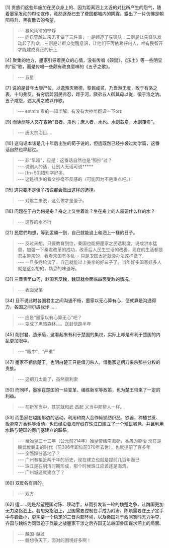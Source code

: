 
[1] 贵族们这些年施加在民众身上的、因为距离泗上太近的对比所产生的怨气，随着墨家发动的舆论宣传，竟然逐渐扫去了费国都城内的阴霾，露出了一片仿佛是朝阳将升、黑夜散去的希望。
>--- 暴风雨前的宁静<br>
>--- 适自穿越过来无非做了三件事，一是缔造了先锋队，二则是让先锋队发动起了群众，三则是让群众觉醒意识，让他们不再依靠任何人，唯有民智开才能建成真正的乐土<br>

[4] 聚集的地方，墨家引导着民众的心情，没有传唱《硕鼠》、《乐土》等一些明显的“反”歌，而是传唱一些颇有改良意味的《五子之歌》。
>--- 五星<br>

[7] 说的是昔年太康尸位，以逸豫灭厥德，黎民咸贰，乃盘游无度，畋于有洛之表，十旬弗反。有穷后羿因民弗忍，距于河，厥弟五人御其母以従，徯于洛之汭。五子咸怨，述大禹之戒以作歌。
>--- emmm 看的一知半解，有没有大神给翻译一下orz<br>

[9] 而徐弱等人又在宣扬“君者，舟也；庶人者，水也。水则载舟，水则覆舟”。
>--- 唐太宗泪目…<br>

[10] 这句话本该是几十年后出生的荀子说的，但适既然已经抄袭过劝学篇，这番话自然也早超过。
>--- 非“早超”，应是：这番话自然也是“照抄”过？<br>
>--- 说别人的话，让别人无话可说*****<br>
>--- [fn=50]错别字好多。<br>
>--- 这是很少的看文抄毫不反感的（可能因为不是重点吧。）<br>

[15] 这只要不是傻子按说都会做出这样的选择。
>--- 对君主来说，这么做才是傻子。<br>

[16] 问题在于舟为何是舟？舟之上又坐着谁？坐在舟上的人需要什么样的水？
>--- 这界的水不行<br>

[21] 民眾們均想，等到孟勝一到，自己就能過上和泗上一樣的日子。
>--- 反过来想，只要教育到位，秦国也能把墨家之民选制度，说成洪水猛兽，加强一下秦君改革的成功，改革后人民生生活的改善，现在的生活都是君主带来的，看看宋国有多乱⋯ 只是卫国太近就没办法这样做了.<br>
>--- 一旦多党轮流了，自己就能过上美帝的好曰子了。当年好多国家好多人就是这么想的，熟悉的味道呀。<br>

[31] 三晋表里山河，赵国若反魏，魏国就会面临四面受敌的情况。
>--- 表面兄弟<br>

[34] 且不说此时各国君主之间沟通不畅，墨家以无心算有心，便就算是沟通得力，各国之间尔虞我诈……
>--- 应是“墨家以有心算无心”吧？<br>
>--- 变成了黑暗森林。。。送封信跑半年<br>

[45] 削封君、造矛盾，这看起来有利于楚国的集权，实际上却是有利于楚国的内乱更加眼中。
>--- “眼中”，“严重”<br>

[47] 墨家不相信楚王，也明白楚王只是借刀杀人，借墨家这柄刀来杀那些分权的贵族。
>--- 这把刀太重了，虽然很利索<br>

[50] 而同样，墨家在楚国的一些变革、编练新军等政策，也为楚王带来了一定的利益。
>--- 在新军当中，其实就和武·昌起 义当中那帮人一样。<br>

[53] 而墨家在越国那边的活动，利用和商人合作倾销纺织品、铁器，种植甘蔗、贩卖南方香料等活动，也已经沿着海岸线在珠江口建立了一个殖民城邑，并且利用水路与楚国的厉门塞建立的联系。
>--- 秦始皇三十三年（公元前214年）始皇帝建南海郡，番禺为郡治
现在是魏武侯魏击的时代（前396年即位前370年去世），也就提前了百多年<br>
>--- 全面踩分基地了？<br>
>--- 广州有接近两千年的历史，现在建立也就是提前几百年而已<br>
>--- 珠江是在明清时期形成，那个时候珠江应该还是海湾。<br>
>--- 广州城这就建立了？<br>

[60] 双反各有目的。
>--- 双方<br>

[62] 适……则是希望楚国对陈、项动手，从而引发新一轮的魏楚之争，让魏国更加无力染指泗上。若想染指泗上，卫国需要控制在手成为附庸、陈项需要在王子定手中与魏做小，更需要一个稳定的三晋内部环境，以及秦国对于西河暂时无力争夺，齐国与魏结为同盟迫于伐最之战墨家干涉之后齐国无法越国鲁国谋求泗上的局面。
>--- 越国-越过<br>
>--- 魏想争天下，面对的困境好多啊！<br>
